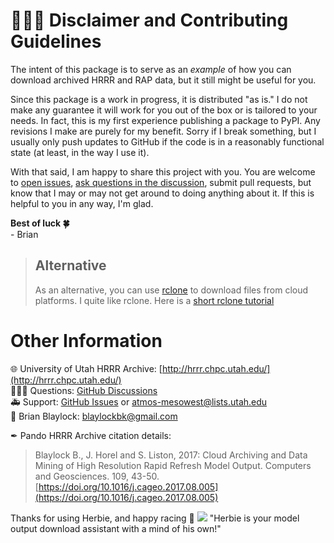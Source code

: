 # 👨🏻‍🏭 Disclaimer and Contributing Guidelines

The intent of this package is to serve as an _example_ of how you can download archived HRRR and RAP data, but it still might be useful for you. 

Since this package is a work in progress, it is distributed "as is." I do not make any guarantee it will work for you out of the box or is tailored to your needs. In fact, this is my first experience publishing a package to PyPI. Any revisions I make are purely for my benefit. Sorry if I break something, but I usually only push updates to GitHub if the code is in a reasonably functional state (at least, in the way I use it).

With that said, I am happy to share this project with you. You are welcome to [open issues](https://github.com/blaylockbk/HRRR_archive_download/issues), [ask questions in the discussion](https://github.com/blaylockbk/HRRR_archive_download/discussions), submit pull requests, but know that I may or may not get around to doing anything about it. If this is helpful to you in any way, I'm glad.

**Best of luck 🍀**  
\- Brian

> ## Alternative  
> As an alternative, you can use [rclone](https://rclone.org/) to download files from cloud platforms. I quite like rclone. Here is a [short rclone tutorial](https://github.com/blaylockbk/pyBKB_v3/blob/master/rclone_howto.md)


# Other Information
🌐 University of Utah HRRR Archive: [http://hrrr.chpc.utah.edu/](http://hrrr.chpc.utah.edu/)  
🙋🏻‍♂️ Questions: [GitHub Discussions](https://github.com/blaylockbk/HRRR_archive_download/discussions)  
🚑 Support: [GitHub Issues](https://github.com/blaylockbk/HRRR_archive_download/issues) or atmos-mesowest@lists.utah.edu  
📧 Brian Blaylock: blaylockbk@gmail.com

✒ Pando HRRR Archive citation details:
> Blaylock B., J. Horel and S. Liston, 2017: Cloud Archiving and Data Mining of High Resolution Rapid Refresh Model Output. Computers and Geosciences. 109, 43-50. [https://doi.org/10.1016/j.cageo.2017.08.005](https://doi.org/10.1016/j.cageo.2017.08.005)

Thanks for using Herbie, and happy racing 🏁
![](https://raw.githubusercontent.com/blaylockbk/HRRR_archive_download/master/images/herbie.jpg)
"Herbie is your model output download assistant with a mind of his own!"